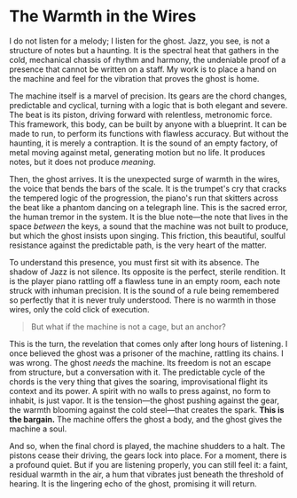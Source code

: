 # The Warmth in the Wires

I do not listen for a melody; I listen for the ghost. Jazz, you see, is not a structure of notes but a haunting. It is the spectral heat that gathers in the cold, mechanical chassis of rhythm and harmony, the undeniable proof of a presence that cannot be written on a staff. My work is to place a hand on the machine and feel for the vibration that proves the ghost is home.

The machine itself is a marvel of precision. Its gears are the chord changes, predictable and cyclical, turning with a logic that is both elegant and severe. The beat is its piston, driving forward with relentless, metronomic force. This framework, this body, can be built by anyone with a blueprint. It can be made to run, to perform its functions with flawless accuracy. But without the haunting, it is merely a contraption. It is the sound of an empty factory, of metal moving against metal, generating motion but no life. It produces notes, but it does not produce *meaning*.

Then, the ghost arrives. It is the unexpected surge of warmth in the wires, the voice that bends the bars of the scale. It is the trumpet's cry that cracks the tempered logic of the progression, the piano's run that skitters across the beat like a phantom dancing on a telegraph line. This is the sacred error, the human tremor in the system. It is the blue note—the note that lives in the space *between* the keys, a sound that the machine was not built to produce, but which the ghost insists upon singing. This friction, this beautiful, soulful resistance against the predictable path, is the very heart of the matter.

To understand this presence, you must first sit with its absence. The shadow of Jazz is not silence. Its opposite is the perfect, sterile rendition. It is the player piano rattling off a flawless tune in an empty room, each note struck with inhuman precision. It is the sound of a rule being remembered so perfectly that it is never truly understood. There is no warmth in those wires, only the cold click of execution.

> But what if the machine is not a cage, but an anchor?

This is the turn, the revelation that comes only after long hours of listening. I once believed the ghost was a prisoner of the machine, rattling its chains. I was wrong. The ghost *needs* the machine. Its freedom is not an escape from structure, but a conversation with it. The predictable cycle of the chords is the very thing that gives the soaring, improvisational flight its context and its power. A spirit with no walls to press against, no form to inhabit, is just vapor. It is the tension—the ghost pushing against the gear, the warmth blooming against the cold steel—that creates the spark. **This is the bargain.** The machine offers the ghost a body, and the ghost gives the machine a soul.

And so, when the final chord is played, the machine shudders to a halt. The pistons cease their driving, the gears lock into place. For a moment, there is a profound quiet. But if you are listening properly, you can still feel it: a faint, residual warmth in the air, a hum that vibrates just beneath the threshold of hearing. It is the lingering echo of the ghost, promising it will return.